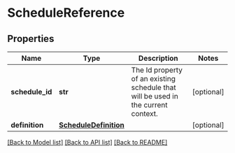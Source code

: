 # ScheduleReference

## Properties
Name | Type | Description | Notes
------------ | ------------- | ------------- | -------------
**schedule_id** | **str** | The Id property of an existing schedule that will be used in the current context. | [optional] 
**definition** | [**ScheduleDefinition**](ScheduleDefinition.md) |  | [optional] 

[[Back to Model list]](../README.md#documentation-for-models) [[Back to API list]](../README.md#documentation-for-api-endpoints) [[Back to README]](../README.md)


